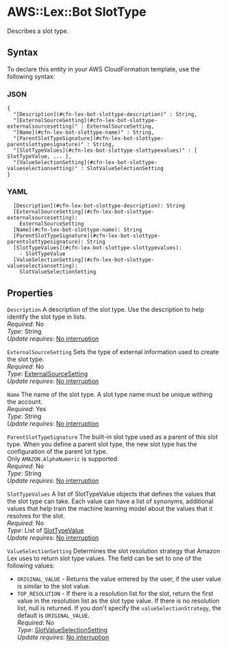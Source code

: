 # AWS::Lex::Bot SlotType<a name="aws-properties-lex-bot-slottype"></a>

Describes a slot type\.

## Syntax<a name="aws-properties-lex-bot-slottype-syntax"></a>

To declare this entity in your AWS CloudFormation template, use the following syntax:

### JSON<a name="aws-properties-lex-bot-slottype-syntax.json"></a>

```
{
  "[Description](#cfn-lex-bot-slottype-description)" : String,
  "[ExternalSourceSetting](#cfn-lex-bot-slottype-externalsourcesetting)" : ExternalSourceSetting,
  "[Name](#cfn-lex-bot-slottype-name)" : String,
  "[ParentSlotTypeSignature](#cfn-lex-bot-slottype-parentslottypesignature)" : String,
  "[SlotTypeValues](#cfn-lex-bot-slottype-slottypevalues)" : [ SlotTypeValue, ... ],
  "[ValueSelectionSetting](#cfn-lex-bot-slottype-valueselectionsetting)" : SlotValueSelectionSetting
}
```

### YAML<a name="aws-properties-lex-bot-slottype-syntax.yaml"></a>

```
  [Description](#cfn-lex-bot-slottype-description): String
  [ExternalSourceSetting](#cfn-lex-bot-slottype-externalsourcesetting):
    ExternalSourceSetting
  [Name](#cfn-lex-bot-slottype-name): String
  [ParentSlotTypeSignature](#cfn-lex-bot-slottype-parentslottypesignature): String
  [SlotTypeValues](#cfn-lex-bot-slottype-slottypevalues):
    - SlotTypeValue
  [ValueSelectionSetting](#cfn-lex-bot-slottype-valueselectionsetting):
    SlotValueSelectionSetting
```

## Properties<a name="aws-properties-lex-bot-slottype-properties"></a>

`Description` <a name="cfn-lex-bot-slottype-description"></a>
A description of the slot type\. Use the description to help identify the slot type in lists\.  
_Required_: No  
_Type_: String  
_Update requires_: [No interruption](https://docs.aws.amazon.com/AWSCloudFormation/latest/UserGuide/using-cfn-updating-stacks-update-behaviors.html#update-no-interrupt)

`ExternalSourceSetting` <a name="cfn-lex-bot-slottype-externalsourcesetting"></a>
Sets the type of external information used to create the slot type\.  
_Required_: No  
_Type_: [ExternalSourceSetting](aws-properties-lex-bot-externalsourcesetting.md)  
_Update requires_: [No interruption](https://docs.aws.amazon.com/AWSCloudFormation/latest/UserGuide/using-cfn-updating-stacks-update-behaviors.html#update-no-interrupt)

`Name` <a name="cfn-lex-bot-slottype-name"></a>
The name of the slot type\. A slot type name must be unique withing the account\.  
_Required_: Yes  
_Type_: String  
_Update requires_: [No interruption](https://docs.aws.amazon.com/AWSCloudFormation/latest/UserGuide/using-cfn-updating-stacks-update-behaviors.html#update-no-interrupt)

`ParentSlotTypeSignature` <a name="cfn-lex-bot-slottype-parentslottypesignature"></a>
The built\-in slot type used as a parent of this slot type\. When you define a parent slot type, the new slot type has the configuration of the parent lot type\.  
Only `AMAZON.AlphaNumeric` is supported\.  
_Required_: No  
_Type_: String  
_Update requires_: [No interruption](https://docs.aws.amazon.com/AWSCloudFormation/latest/UserGuide/using-cfn-updating-stacks-update-behaviors.html#update-no-interrupt)

`SlotTypeValues` <a name="cfn-lex-bot-slottype-slottypevalues"></a>
A list of SlotTypeValue objects that defines the values that the slot type can take\. Each value can have a list of synonyms, additional values that help train the machine learning model about the values that it resolves for the slot\.  
_Required_: No  
_Type_: List of [SlotTypeValue](aws-properties-lex-bot-slottypevalue.md)  
_Update requires_: [No interruption](https://docs.aws.amazon.com/AWSCloudFormation/latest/UserGuide/using-cfn-updating-stacks-update-behaviors.html#update-no-interrupt)

`ValueSelectionSetting` <a name="cfn-lex-bot-slottype-valueselectionsetting"></a>
Determines the slot resolution strategy that Amazon Lex uses to return slot type values\. The field can be set to one of the following values:

- `ORIGINAL_VALUE` \- Returns the value entered by the user, if the user value is similar to the slot value\.
- `TOP_RESOLUTION` \- If there is a resolution list for the slot, return the first value in the resolution list as the slot type value\. If there is no resolution list, null is returned\.
  If you don't specify the `valueSelectionStrategy`, the default is `ORIGINAL_VALUE`\.  
  _Required_: No  
  _Type_: [SlotValueSelectionSetting](aws-properties-lex-bot-slotvalueselectionsetting.md)  
  _Update requires_: [No interruption](https://docs.aws.amazon.com/AWSCloudFormation/latest/UserGuide/using-cfn-updating-stacks-update-behaviors.html#update-no-interrupt)
